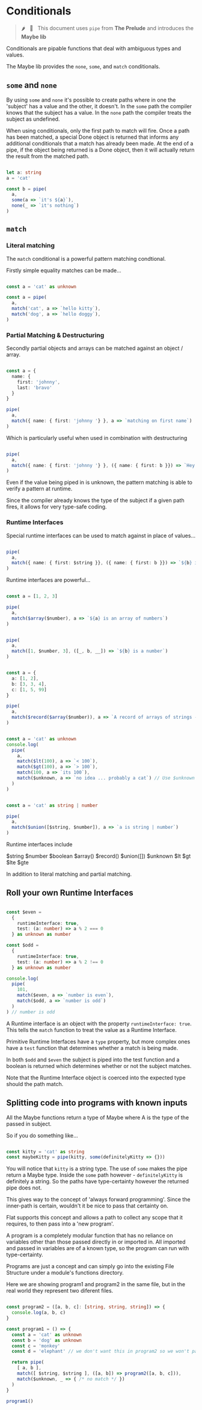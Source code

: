# Conditionals

> :hot_pepper: &nbsp; 🧩 &nbsp; This document uses `pipe` from **The Prelude** and introduces the **Maybe lib**

Conditionals are pipable functions that deal with ambiguous types and values.

The Maybe lib provides the `none`, `some`, and `match` conditionals.

## `some` and `none`

By using `some` and `none` it's possible to create paths where in one the 'subject' has a value and 
the other, it doesn't. In the `some` path the compiler knows that the subject has a value.
In the `none` path the compiler treats the subject as undefined.

When using conditionals, only the first path to match will fire.
Once a path has been matched, a special Done object is returned that informs any additional conditionals that a match has already been made.
At the end of a pipe, if the object being returned is a Done object, then it will actually return the result from the matched path.

```typescript

let a: string
a = 'cat'

const b = pipe(
  a,
  some(a => `it's ${a}`),
  none(_ => `it's nothing`)
)

```

## `match`

### Literal matching

The `match` conditional is a powerful pattern matching condtional.

Firstly simple equality matches can be made...

```typescript

const a = 'cat' as unknown

const a = pipe(
  a,
  match('cat', a => `hello kitty`),
  match('dog', a => `hello doggy`),
)

```

### Partial Matching & Destructuring

Secondly partial objects and arrays can be matched against an object / array.

```typescript

const a = {
  name: {
    first: 'johnny',
    last: 'bravo'
  }
}

pipe(
  a,
  match({ name: { first: 'johnny '} }, a => `matching on first name`)
)

```

Which is particularly useful when used in combination with destructuring

```typescript

pipe(
  a,
  match({ name: { first: 'johnny '} }, ({ name: { first: b }}) => `Hey it's ${b}`)
)

```

Even if the value being piped in is unknown, the pattern matching
is able to verify a pattern at runtime.

Since the compiler already knows the type of the subject if a given path fires, it allows 
for very type-safe coding.

### Runtime Interfaces

Special runtime interfaces can be used to match against in place of values...

```typescript

pipe(
  a,
  match({ name: { first: $string }}, ({ name: { first: b }}) => `${b} is a string`)
)

```

Runtime interfaces are powerful...

```typescript

const a = [1, 2, 3]

pipe(
  a,
  match($array($number), a => `${a} is an array of numbers`)
)

```

```typescript

pipe(
  a,
  match([1, $number, 3], ([_, b, __]) => `${b} is a number`)
)

```

```typescript

const a = {
  a: [1, 2],
  b: [3, 3, 4],
  c: [1, 5, 99]
}

pipe(
  a,
  match($record($array($number)), a => `A record of arrays of strings - whoa`)
)

```

```typescript

const a = 'cat' as unknown
console.log(
  pipe(
    a,
    match($lt(100), a => `< 100`),
    match($gt(100), a => `> 100`),
    match(100, a => `its 100`),
    match($unknown, a => `no idea ... probably a cat`) // Use $unknown as a catch all
  )
)

```

```typescript

const a = 'cat' as string | number

pipe(
  a,
  match($union([$string, $number]), a => `a is string | number`)
)

```

Runtime interfaces include

$string
$number
$boolean
$array()
$record()
$union([])
$unknown
$lt
$gt
$lte
$gte

In addition to literal matching and partial matching.

## Roll your own Runtime Interfaces

```typescript

const $even =
  {
    runtimeInterface: true,
    test: (a: number) => a % 2 === 0
  } as unknown as number

const $odd =
  {
    runtimeInterface: true,
    test: (a: number) => a % 2 !== 0
  } as unknown as number

console.log(
  pipe(
    101,
    match($even, a => `number is even`),
    match($odd, a => `number is odd`)
  )
) // number is odd

```
A Runtime interface is an object with the property `runtimeInterface: true`.
This tells the `match` function to treat the value as a Runtime Interface.

Primitive Runtime Interfaces have a `type` property, but more complex ones have a `test` function that determines whether a match is being made.

In both `$odd` and `$even` the subject is piped into the test function and a boolean is returned which determines whether or not the subject matches.

Note that the Runtime Interface object is coerced into the expected type should the path match.

## Splitting code into programs with known inputs

All the Maybe functions return a type of Maybe<A> where A is the type of the passed in subject.

So if you do something like...

```typescript

const kitty = 'cat' as string
const maybeKitty = pipe(kitty, some(definitelyKitty => {}))

```

You will notice that `kitty` is a string type.
The use of `some` makes the pipe return a Maybe<string> type.
Inside the `some` path however - `definitelyKitty` is definitely a string.
So the paths have type-certainty however the returned pipe does not.

This gives way to the concept of 'always forward programming'.
Since the inner-path is certain, wouldn't it be nice to pass that certainty on.

Flat supports this concept and allows a path to collect any scope that it requires, to then
pass into a 'new program'. 

A program is a completely modular function that has no reliance on variables other than
those passed directly in or imported in. All imported and passed in variables are of a 
known type, so the program can run with type-certainty.

Programs are just a concept and can simply go into the existing File Structure under a module's functions directory.

Here we are showing program1 and program2 in the same file, but in the real world they represent two diferent files.

```typescript

const program2 = ([a, b, c]: [string, string, string]) => {
  console.log(a, b, c)
}

const program1 = () => {
  const a = 'cat' as unknown
  const b = 'dog' as unknown
  const c = 'monkey'
  const d = 'elephant' // we don't want this in program2 so we won't pass it.

  return pipe(
    [ a, b ],
    match([ $string, $string ], ([a, b]) => program2([a, b, c])),
    match($unknown, _ => { /* no match */ })
  )
}

program1()

```
